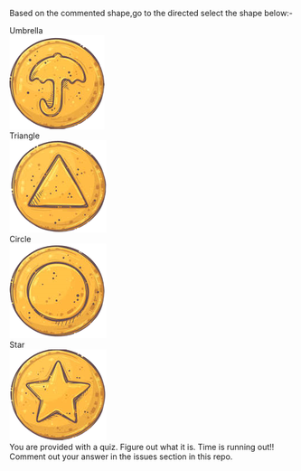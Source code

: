 Based on the commented shape,go to the directed select the shape below:-  

Umbrella <br/>
[![umbrella](https://github.com/shreyan55/assets/blob/main/Umbrella-removebg-preview.png)](http://commonmark.org "Redirect to homepage")<br/>
Triangle<br/>
[![triangle](https://github.com/shreyan55/assets/blob/main/Triangle-removebg-preview.png)](http://commonmark.org "Redirect to homepage")<br/>
Circle<br/>
[![circle](https://github.com/shreyan55/assets/blob/main/circle-removebg-preview.png)](http://commonmark.org "Redirect to homepage")<br/>
Star<br/>
[![star](https://github.com/shreyan55/assets/blob/main/star-removebg-preview.png)](http://commonmark.org "Redirect to homepage")<br/>
You are provided with a quiz. Figure out what it is. Time is running out!!
Comment out your answer in the issues section in this repo. 
